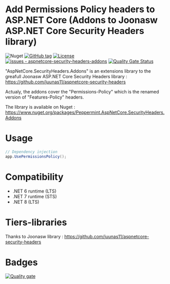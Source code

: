 

# Add Permissions Policy headers to ASP.NET Core (Addons to Joonasw ASP.NET Core Security Headers library)
 ![Nuget](https://img.shields.io/nuget/v/Peppermint.AspNetCore.SecurityHeaders.Addons)
[![GitHub tag](https://img.shields.io/github/tag/alexandrejulien/aspnetcore-security-headers-addons?include_prereleases=&sort=semver&color=blue)](https://github.com/alexandrejulien/aspnetcore-security-headers-addons/releases/)
[![License](https://img.shields.io/badge/License-MIT-blue)](#license)
[![issues - aspnetcore-security-headers-addons](https://img.shields.io/github/issues/alexandrejulien/aspnetcore-security-headers-addons)](https://github.com/alexandrejulien/aspnetcore-security-headers-addons/issues)
[![Quality Gate Status](https://sonarcloud.io/api/project_badges/measure?project=alexandrejulien_aspnetcore-security-headers-addons&metric=alert_status)](https://sonarcloud.io/summary/new_code?id=alexandrejulien_aspnetcore-security-headers-addons)

"AspNetCore.SecurityHeaders.Addons" is an extensions library to the greafull Joonasw ASP.NET Core Security Headers library :
https://github.com/juunas11/aspnetcore-security-headers

Actualy, the addons cover the "Permissions-Policy" which is the renamed version of "Features-Policy" headers.

The library is available on Nuget : https://www.nuget.org/packages/Peppermint.AspNetCore.SecurityHeaders.Addons

# Usage

```csharp
// Dependency injection
app.UsePermissionsPolicy();
```

# Compatibility

- .NET 6 runtime (LTS)
- .NET 7 runtime (STS)
- .NET 8 (LTS)

# Tiers-libraries

Thanks to Joonasw library : https://github.com/juunas11/aspnetcore-security-headers

# Badges

[![Quality gate](https://sonarcloud.io/api/project_badges/quality_gate?project=alexandrejulien_aspnetcore-security-headers-addons)](https://sonarcloud.io/summary/new_code?id=alexandrejulien_aspnetcore-security-headers-addons)
